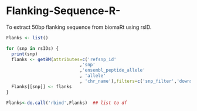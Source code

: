 # Flanking-Sequence-R-
To extract 50bp flanking sequence from biomaRt using rsID.

```R
Flanks <- list()

for (snp in rsIDs) {
  print(snp)
  flanks <- getBM(attributes=c('refsnp_id'
                            ,'snp'
                            ,'ensembl_peptide_allele'
                            , 'allele'
                            , 'chr_name'),filters=c('snp_filter','downstream_flank','upstream_flank'),value=list(snip,downstream=50,upstream=50),mart = snpmart, checkFilters=F)
  Flanks[[snp]] <- flanks
}

Flanks<-do.call('rbind',Flanks)  ## list to df
```
